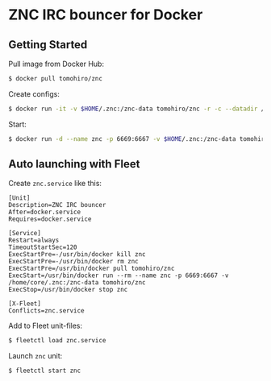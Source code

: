 ZNC IRC bouncer for Docker
================================================================================


Getting Started
--------------------------------------------------------------------------------

Pull image from Docker Hub:

```sh
$ docker pull tomohiro/znc
```

Create configs:

```sh
$ docker run -it -v $HOME/.znc:/znc-data tomohiro/znc -r -c --datadir /znc-data
```

Start:

```sh
$ docker run -d --name znc -p 6669:6667 -v $HOME/.znc:/znc-data tomohiro/znc
```


Auto launching with Fleet
--------------------------------------------------------------------------------

Create `znc.service` like this:

```
[Unit]
Description=ZNC IRC bouncer
After=docker.service
Requires=docker.service

[Service]
Restart=always
TimeoutStartSec=120
ExecStartPre=-/usr/bin/docker kill znc
ExecStartPre=-/usr/bin/docker rm znc
ExecStartPre=/usr/bin/docker pull tomohiro/znc
ExecStart=/usr/bin/docker run --rm --name znc -p 6669:6667 -v /home/core/.znc:/znc-data tomohiro/znc
ExecStop=/usr/bin/docker stop znc

[X-Fleet]
Conflicts=znc.service
```

Add to Fleet unit-files:

```sh
$ fleetctl load znc.service
```

Launch `znc` unit:

```sh
$ fleetctl start znc
```
